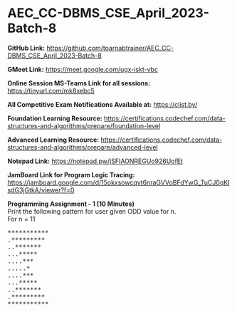 # AEC_CC-DBMS_CSE_April_2023-Batch-8

**GitHub Link:** https://github.com/toarnabtrainer/AEC_CC-DBMS_CSE_April_2023-Batch-8

**GMeet Link:** https://meet.google.com/ugx-iskt-vbc

**Online Session MS-Teams Link for all sessions:** https://tinyurl.com/mk8xebc5

**All Competitive Exam Notifications Available at:** https://clist.by/

**Foundation Learning Resource:** https://certifications.codechef.com/data-structures-and-algorithms/prepare/foundation-level

**Advanced Learning Resource:** https://certifications.codechef.com/data-structures-and-algorithms/prepare/advanced-level

**Notepad Link:** https://notepad.pw/jSFIAONREGUo926UofEt

**JamBoard Link for Program Logic Tracing:** https://jamboard.google.com/d/15okxsowcqvt6nraGVVoBFdYwG_TuCJ0qKIsdG3jGtkA/viewer?f=0

**Programming Assignment - 1 (10 Minutes)**<br>
Print the following pattern for user given ODD value for n.<br>
For n = 11<br>
<pre>
***********
.*********
..*******
...*****
....***
.....*
....***
...*****
..*******
.*********
***********
</pre>
